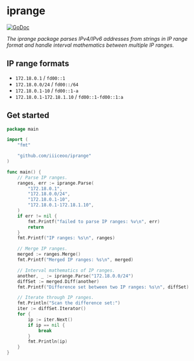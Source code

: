 # iprange

[![GoDoc](https://godoc.org/github.com/iiiceoo/iprange?status.svg)](https://godoc.org/github.com/iiiceoo/iprange)

*The iprange package parses IPv4/IPv6 addresses from strings in IP range format and handle interval mathematics between multiple IP ranges.*

## IP range formats

- `172.18.0.1` / `fd00::1`
- `172.18.0.0/24` / `fd00::/64`
- `172.18.0.1-10` / `fd00::1-a`
- `172.18.0.1-172.18.1.10` / `fd00::1-fd00::1:a`

## Get started

```go
package main

import (
	"fmt"

	"github.com/iiiceoo/iprange"
)

func main() {
	// Parse IP ranges.
	ranges, err := iprange.Parse(
		"172.18.0.1",
		"172.18.0.0/24",
		"172.18.0.1-10",
		"172.18.0.1-172.18.1.10",
	)
	if err != nil {
		fmt.Printf("failed to parse IP ranges: %v\n", err)
		return
	}
	fmt.Printf("IP ranges: %s\n", ranges)

	// Merge IP ranges.
	merged := ranges.Merge()
	fmt.Printf("Merged IP ranges: %s\n", merged)

	// Interval mathematics of IP ranges.
	another, _ := iprange.Parse("172.18.0.0/24")
	diffSet := merged.Diff(another)
	fmt.Printf("Difference set between two IP ranges: %s\n", diffSet)

	// Iterate through IP ranges.
	fmt.Println("Scan the difference set:")
	iter := diffSet.Iterator()
	for {
		ip := iter.Next()
		if ip == nil {
			break
		}
		fmt.Println(ip)
	}
}
```
